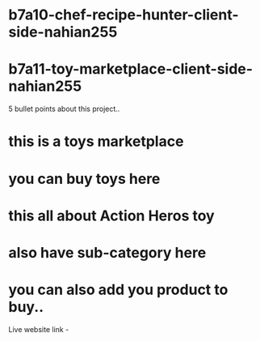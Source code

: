 ﻿# b7a10-chef-recipe-hunter-client-side-nahian255
# b7a11-toy-marketplace-client-side-nahian255


5 bullet points about this project..
# this is a toys marketplace
# you can buy toys here
# this all about Action Heros toy
# also have sub-category here
# you can also add you product to buy..


Live website link - 
